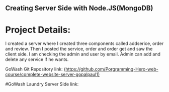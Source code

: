 ## Creating Server Side with Node.JS(MongoDB)


# Project Details:
 
I created a server where I created three components called addserice, order and review. Then I posted the service, order and order get and saw the client side. I am checking the admin and user by email. Admin can add and delete any service if he wants.


GoWash Git Repository link: [(https://github.com/Porgramming-Hero-web-course/complete-website-server-gopalpaul1)](https://github.com/Porgramming-Hero-web-course/complete-website-server-gopalpaul1)


#GoWash Laundry Server Side link:



